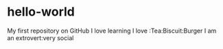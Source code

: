 # hello-world
My first repository on GitHub
I love learning
I love :Tea:Biscuit:Burger
I am an extrovert:very social
